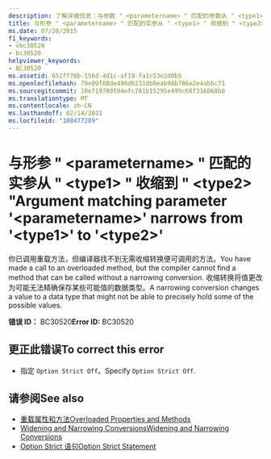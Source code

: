 ```yaml
---
description: 了解详细信息：与参数 " <parametername> " 匹配的参数从 " <type1> " 收缩到 " <type2> "
title: 与形参 " <parametername> " 匹配的实参从 " <type1> " 收缩到 " <type2> "
ms.date: 07/20/2015
f1_keywords:
- vbc30520
- bc30520
helpviewer_keywords:
- BC30520
ms.assetid: 652ff70b-156d-4d1c-af19-fa1c53e2d0b5
ms.openlocfilehash: 79e09f88de490d6231db0eab98b786e2e4abbc71
ms.sourcegitcommit: 10e719780594efc781b15295e499c66f316068b8
ms.translationtype: MT
ms.contentlocale: zh-CN
ms.lasthandoff: 02/14/2021
ms.locfileid: "100477289"
---
```

# <a name="argument-matching-parameter-parametername-narrows-from-type1-to-type2"></a><span data-ttu-id="23fbe-103">与形参 " \<parametername> " 匹配的实参从 " \<type1> " 收缩到 " \<type2> "</span><span class="sxs-lookup"><span data-stu-id="23fbe-103">Argument matching parameter '\<parametername>' narrows from '\<type1>' to '\<type2>'</span></span>

<span data-ttu-id="23fbe-104">你已调用重载方法，但编译器找不到无需收缩转换便可调用的方法。</span><span class="sxs-lookup"><span data-stu-id="23fbe-104">You have made a call to an overloaded method, but the compiler cannot find a method that can be called without a narrowing conversion.</span></span> <span data-ttu-id="23fbe-105">收缩转换将值更改为可能无法精确保存某些可能值的数据类型。</span><span class="sxs-lookup"><span data-stu-id="23fbe-105">A narrowing conversion changes a value to a data type that might not be able to precisely hold some of the possible values.</span></span>  
  
 <span data-ttu-id="23fbe-106">**错误 ID：** BC30520</span><span class="sxs-lookup"><span data-stu-id="23fbe-106">**Error ID:** BC30520</span></span>  
  
## <a name="to-correct-this-error"></a><span data-ttu-id="23fbe-107">更正此错误</span><span class="sxs-lookup"><span data-stu-id="23fbe-107">To correct this error</span></span>  
  
- <span data-ttu-id="23fbe-108">指定 `Option Strict Off`。</span><span class="sxs-lookup"><span data-stu-id="23fbe-108">Specify `Option Strict Off`.</span></span>  
  
## <a name="see-also"></a><span data-ttu-id="23fbe-109">请参阅</span><span class="sxs-lookup"><span data-stu-id="23fbe-109">See also</span></span>

- [<span data-ttu-id="23fbe-110">重载属性和方法</span><span class="sxs-lookup"><span data-stu-id="23fbe-110">Overloaded Properties and Methods</span></span>](../programming-guide/language-features/objects-and-classes/overloaded-properties-and-methods.md)
- [<span data-ttu-id="23fbe-111">Widening and Narrowing Conversions</span><span class="sxs-lookup"><span data-stu-id="23fbe-111">Widening and Narrowing Conversions</span></span>](../programming-guide/language-features/data-types/widening-and-narrowing-conversions.md)
- [<span data-ttu-id="23fbe-112">Option Strict 语句</span><span class="sxs-lookup"><span data-stu-id="23fbe-112">Option Strict Statement</span></span>](../language-reference/statements/option-strict-statement.md)
